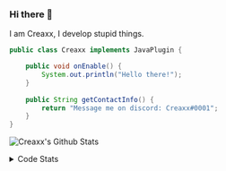 ### Hi there 👋

I am Creaxx, I develop stupid things. 

```java
public class Creaxx implements JavaPlugin {

    public void onEnable() {
        System.out.println("Hello there!");
    }
    
    public String getContactInfo() {
        return "Message me on discord: Creaxx#0001";
    }
}
```

![Creaxx's Github Stats](https://github-readme-stats.vercel.app/api?username=CreaxxOG&show_icons=true&theme=dark&count_private=true)

<details>
  <summary>Code Stats</summary>

<!--START_SECTION:waka-->
![Code Time](http://img.shields.io/badge/Code%20Time-1%2C059%20hrs%2044%20mins-blue)

![Lines of code](https://img.shields.io/badge/From%20Hello%20World%20I%27ve%20Written-166%20lines%20of%20code-blue)

**🐱 My GitHub Data** 

> 🏆 17 Contributions in the Year 2023
 > 
> 📦 66.2 kB Used in GitHub's Storage 
 > 
> 🚫 Not Opted to Hire
 > 
> 📜 4 Public Repositories 
 > 
> 🔑 2 Private Repositories  
 > 
**I'm an Early 🐤** 

```text
🌞 Morning    39 commits     █░░░░░░░░░░░░░░░░░░░░░░░░   5.21% 
🌆 Daytime    388 commits    █████████████░░░░░░░░░░░░   51.87% 
🌃 Evening    306 commits    ██████████░░░░░░░░░░░░░░░   40.91% 
🌙 Night      15 commits     ░░░░░░░░░░░░░░░░░░░░░░░░░   2.01%

```
📅 **I'm Most Productive on Saturday** 

```text
Monday       66 commits     ██░░░░░░░░░░░░░░░░░░░░░░░   8.82% 
Tuesday      81 commits     ██░░░░░░░░░░░░░░░░░░░░░░░   10.83% 
Wednesday    107 commits    ███░░░░░░░░░░░░░░░░░░░░░░   14.3% 
Thursday     90 commits     ███░░░░░░░░░░░░░░░░░░░░░░   12.03% 
Friday       100 commits    ███░░░░░░░░░░░░░░░░░░░░░░   13.37% 
Saturday     200 commits    ██████░░░░░░░░░░░░░░░░░░░   26.74% 
Sunday       104 commits    ███░░░░░░░░░░░░░░░░░░░░░░   13.9%

```


📊 **This Week I Spent My Time On** 

```text
💬 Programming Languages: 
Java                     18 hrs 59 mins      ██████████████████████░░░   89.93% 
YAML                     47 mins             █░░░░░░░░░░░░░░░░░░░░░░░░   3.78% 
XML                      44 mins             ░░░░░░░░░░░░░░░░░░░░░░░░░   3.48% 
GitIgnore file           22 mins             ░░░░░░░░░░░░░░░░░░░░░░░░░   1.74% 
Kotlin                   8 mins              ░░░░░░░░░░░░░░░░░░░░░░░░░   0.66%

🔥 Editors: 
IntelliJ                 21 hrs 7 mins       █████████████████████████   100.0%

```

**I Mostly Code in Java** 

```text
Java                     13 repos            ███████████████████░░░░░░   76.47% 
Kotlin                   3 repos             ████░░░░░░░░░░░░░░░░░░░░░   17.65% 
EJS                      1 repo              █░░░░░░░░░░░░░░░░░░░░░░░░   5.88%

```



 Last Updated on 02/01/2023 06:25:51 UTC
<!--END_SECTION:waka-->
</details>
